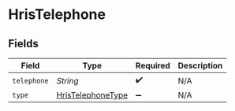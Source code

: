 # HrisTelephone


## Fields

| Field                                                         | Type                                                          | Required                                                      | Description                                                   |
| ------------------------------------------------------------- | ------------------------------------------------------------- | ------------------------------------------------------------- | ------------------------------------------------------------- |
| `telephone`                                                   | *String*                                                      | :heavy_check_mark:                                            | N/A                                                           |
| `type`                                                        | [HrisTelephoneType](../../models/shared/HrisTelephoneType.md) | :heavy_minus_sign:                                            | N/A                                                           |